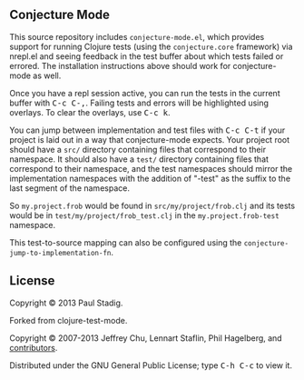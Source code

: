 ## Conjecture Mode

This source repository includes `conjecture-mode.el`, which
provides support for running Clojure tests (using the `conjecture.core`
framework) via nrepl.el and seeing feedback in the test buffer about
which tests failed or errored. The installation instructions above
should work for conjecture-mode as well.

Once you have a repl session active, you can run the tests in the
current buffer with <kbd>C-c C-,</kbd>. Failing tests and errors will be
highlighted using overlays. To clear the overlays, use <kbd>C-c k</kbd>.

You can jump between implementation and test files with <kbd>C-c C-t</kbd> if
your project is laid out in a way that conjecture-mode expects. Your project
root should have a `src/` directory containing files that correspond to their
namespace. It should also have a `test/` directory containing files that
correspond to their namespace, and the test namespaces should mirror the
implementation namespaces with the addition of "-test" as the suffix to the last
segment of the namespace.

So `my.project.frob` would be found in `src/my/project/frob.clj` and
its tests would be in `test/my/project/frob_test.clj` in the
`my.project.frob-test` namespace.

This test-to-source mapping can also be configured using the
`conjecture-jump-to-implementation-fn`.

## License

Copyright © 2013 Paul Stadig.

Forked from clojure-test-mode.

Copyright © 2007-2013 Jeffrey Chu, Lennart Staflin, Phil Hagelberg, and
[contributors](https://github.com/technomancy/clojure-mode/contributors).

Distributed under the GNU General Public License; type <kbd>C-h C-c</kbd> to view it.
